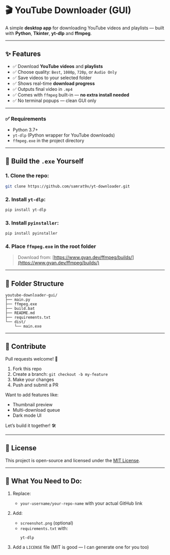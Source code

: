 # 🎬 YouTube Downloader (GUI)

A simple **desktop app** for downloading YouTube videos and playlists — built with **Python**, **Tkinter**, **yt-dlp** and **ffmpeg**.

---

## ✨ Features

- ✅ Download **YouTube videos** and **playlists**
- ✅ Choose quality: `Best`, `1080p`, `720p`, or `Audio Only`
- ✅ Save videos to your selected folder
- ✅ Shows real-time **download progress**
- ✅ Outputs final video in `.mp4`
- ✅ Comes with `ffmpeg` built-in — **no extra install needed**
- ✅ No terminal popups — clean GUI only

---

### ✅ Requirements

- Python 3.7+
- `yt-dlp` (Python wrapper for YouTube downloads)
- `ffmpeg.exe` in the project directory

---

## 🔨 Build the `.exe` Yourself

### 1. Clone the repo:

```bash
git clone https://github.com/samrat9x/yt-downloader.git
```

### 2. Install `yt-dlp`:

```bash
pip install yt-dlp
```

### 3. Install `pyinstaller`:

```bash
pip install pyinstaller
```

### 4. Place `ffmpeg.exe` in the root folder

> Download from: [https://www.gyan.dev/ffmpeg/builds/](https://www.gyan.dev/ffmpeg/builds/)

---

## 🧱 Folder Structure

```
youtube-downloader-gui/
├── main.py
├── ffmpeg.exe
├── build.bat
├── README.md
├── requirements.txt
└── dist/
    └── main.exe
```

---

## 🤝 Contribute

Pull requests welcome! 🙌

1. Fork this repo
2. Create a branch: `git checkout -b my-feature`
3. Make your changes
4. Push and submit a PR

Want to add features like:

- Thumbnail preview
- Multi-download queue
- Dark mode UI

Let’s build it together! 🛠️

---

## 📜 License

This project is open-source and licensed under the [MIT License](LICENSE).

---

## 📝 What You Need to Do:

1. Replace:
   - `your-username/your-repo-name` with your actual GitHub link
2. Add:

   - `screenshot.png` (optional)
   - `requirements.txt` with:
     ```txt
     yt-dlp
     ```

3. Add a `LICENSE` file (MIT is good — I can generate one for you too)
